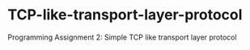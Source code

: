 # TCP-like-transport-layer-protocol
Programming Assignment 2: Simple TCP like transport layer protocol
